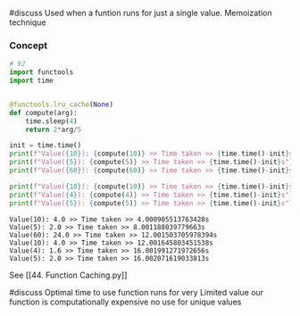 #discuss 
Used when a funtion runs for just a single value.
Memoization technique

### Concept
[]()

```python
# 92
import functools
import time


@functools.lru_cache(None)
def compute(arg):
    time.sleep(4)
    return 2*arg/5

init = time.time()
print(f"Value({10}): {compute(10)} >> Time taken >> {time.time()-init}s")
print(f"Value({5}): {compute(5)} >> Time taken >> {time.time()-init}s")
print(f"Value({60}): {compute(60)} >> Time taken >> {time.time()-init}s")

print(f"Value({10}): {compute(10)} >> Time taken >> {time.time()-init}s")
print(f"Value({4}): {compute(4)} >> Time taken >> {time.time()-init}s")
print(f"Value({5}): {compute(5)} >> Time taken >> {time.time()-init}s")

```

```Output
Value(10): 4.0 >> Time taken >> 4.000905513763428s
Value(5): 2.0 >> Time taken >> 8.001188039779663s
Value(60): 24.0 >> Time taken >> 12.001503705978394s
Value(10): 4.0 >> Time taken >> 12.001645803451538s
Value(4): 1.6 >> Time taken >> 16.001991271972656s
Value(5): 2.0 >> Time taken >> 16.002071619033813s
```
See [[44. Function Caching.py]]

#discuss Optimal time to use
function runs for very Limited  value 
our function is computationally expensive
no use for unique values